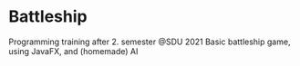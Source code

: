 # Battleship
Programming training after 2. semester @SDU 2021
Basic battleship game, using JavaFX, and (homemade) AI
